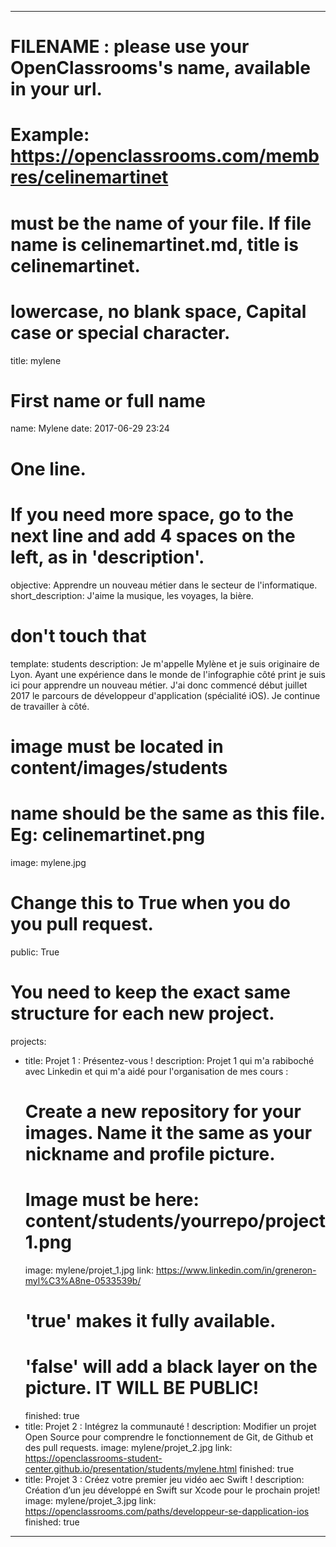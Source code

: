 ---

# FILENAME : please use your OpenClassrooms's name, available in your url.
# Example: https://openclassrooms.com/membres/celinemartinet
# must be the name of your file. If file name is celinemartinet.md, title is celinemartinet.
# lowercase, no blank space, Capital case or special character.
title: mylene

# First name or full name
name: Mylene
date: 2017-06-29 23:24

# One line.
# If you need more space, go to the next line and add 4 spaces on the left, as in 'description'.
objective: Apprendre un nouveau métier dans le secteur de l'informatique.
short_description: J'aime la musique, les voyages, la bière.

# don't touch that
template: students
description:
    Je m'appelle Mylène et je suis originaire de Lyon. Ayant une expérience dans le monde de l'infographie côté print je suis ici pour apprendre un nouveau métier. J'ai donc commencé début juillet 2017 le parcours de développeur d'application (spécialité iOS). Je continue de travailler à côté.

# image must be located in content/images/students
# name should be the same as this file. Eg: celinemartinet.png
image: mylene.jpg

# Change this to True when you do you pull request.
public: True

# You need to keep the exact same structure for each new project.
projects:
  - title: Projet 1 : Présentez-vous !
    description: Projet 1 qui m'a rabiboché avec Linkedin et qui m'a aidé pour l'organisation de mes cours :
    # Create a new repository for your images. Name it the same as your nickname and profile picture.
    # Image must be here: content/students/yourrepo/project1.png
    image: mylene/projet_1.jpg
    link: https://www.linkedin.com/in/greneron-myl%C3%A8ne-0533539b/
    # 'true' makes it fully available.
    # 'false' will add a black layer on the picture. IT WILL BE PUBLIC!
    finished: true
  - title: Projet 2 : Intégrez la communauté !
    description: Modifier un projet Open Source pour comprendre le fonctionnement de Git, de Github et des pull requests.
    image: mylene/projet_2.jpg
    link: https://openclassrooms-student-center.github.io/presentation/students/mylene.html
    finished: true
  - title: Projet 3 : Créez votre premier jeu vidéo aec Swift !
    description: Création d’un jeu développé en Swift sur Xcode pour le prochain projet!
    image: mylene/projet_3.jpg
    link: https://openclassrooms.com/paths/developpeur-se-dapplication-ios
    finished: true
---